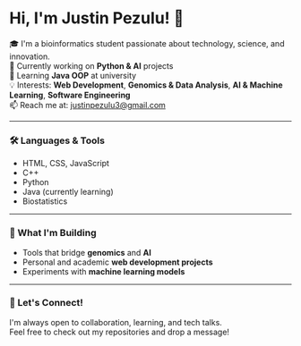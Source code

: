 # Hi, I'm Justin Pezulu! 👋

🎓 I'm a bioinformatics student passionate about technology, science, and innovation.  
🔭 Currently working on **Python & AI** projects  
🌱 Learning **Java OOP** at university  
💡 Interests: **Web Development**, **Genomics & Data Analysis**, **AI & Machine Learning**, **Software Engineering**  
📫 Reach me at: [justinpezulu3@gmail.com](mailto:justinpezulu3@gmail.com)  

---

### 🛠️ Languages & Tools
- HTML, CSS, JavaScript  
- C++  
- Python  
- Java (currently learning)  
- Biostatistics
---

### 🚀 What I'm Building
- Tools that bridge **genomics** and **AI**  
- Personal and academic **web development projects**  
- Experiments with **machine learning models**  

---

### 🤝 Let's Connect!
I'm always open to collaboration, learning, and tech talks.  
Feel free to check out my repositories and drop a message!

